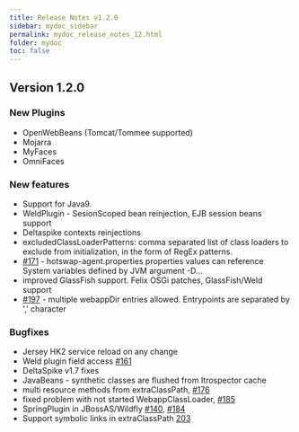 ```yaml
---
title: Release Notes v1.2.0
sidebar: mydoc_sidebar
permalink: mydoc_release_notes_12.html
folder: mydoc
toc: false
---
```


## Version 1.2.0

### New Plugins

* OpenWebBeans (Tomcat/Tommee supported)
* Mojarra 
* MyFaces
* OmniFaces 

### New features

* Support for Java9.
* WeldPlugin - SesionScoped bean reinjection, EJB session beans support
* Deltaspike contexts reinjections
* excludedClassLoaderPatterns: comma separated list of class loaders to exclude from initialization, in the form of RegEx patterns.
* [#171](https://github.com/HotswapProjects/HotswapAgent/issues/171) - hotswap-agent.properties properties values can reference System variables defined by JVM argument -D...
* improved GlassFish support. Felix OSGi patches, GlassFish/Weld support
* [#197](https://github.com/HotswapProjects/HotswapAgent/issues/197) - multiple webappDir entries allowed. Entrypoints are separated by ',' character

### Bugfixes

* Jersey HK2 service reload on any change
* Weld plugin field access [#161](https://github.com/HotswapProjects/HotswapAgent/issues/161)
* DeltaSpike v1.7 fixes
* JavaBeans - synthetic classes are flushed from Itrospector cache
* multi resource methods from extraClassPath, [#176](https://github.com/HotswapProjects/HotswapAgent/issues/176)
* fixed problem with not started WebappClassLoader, [#185](https://github.com/HotswapProjects/HotswapAgent/issues/185)
* SpringPlugin in JBossAS/Wildfly [#140](https://github.com/HotswapProjects/HotswapAgent/issues/140),  [#184](https://github.com/HotswapProjects/HotswapAgent/issues/184)
* Support symbolic links in extraClassPath [203](https://github.com/HotswapProjects/HotswapAgent/issues/203)

